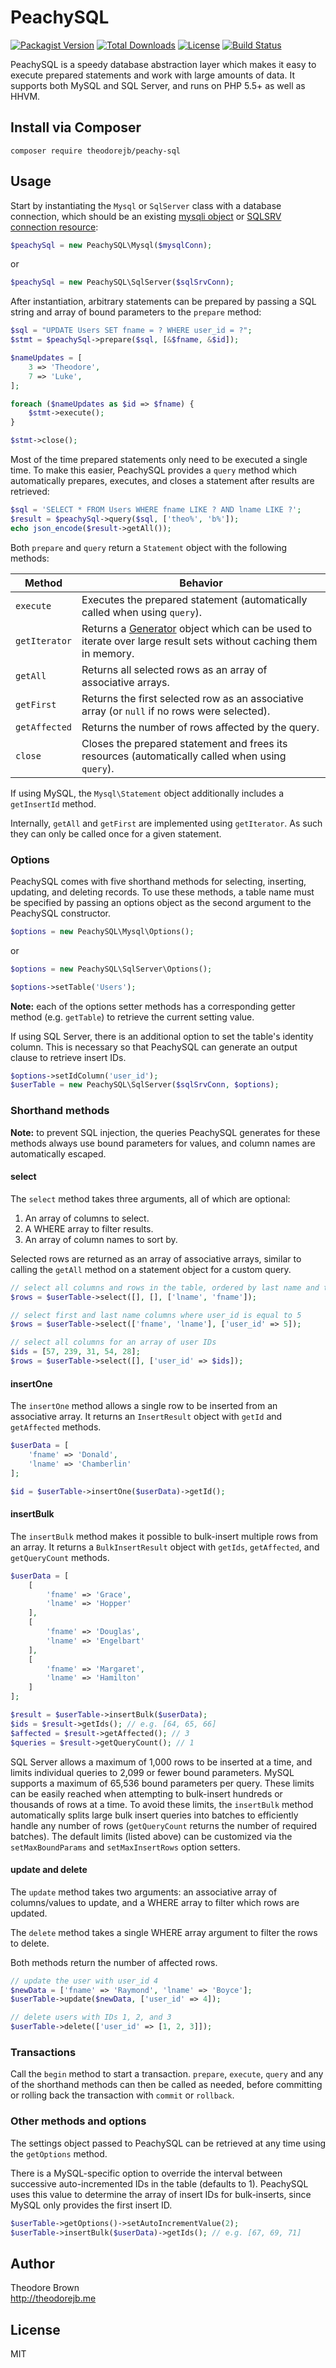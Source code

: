 # PeachySQL

[![Packagist Version](https://img.shields.io/packagist/v/theodorejb/peachy-sql.svg)](https://packagist.org/packages/theodorejb/peachy-sql) [![Total Downloads](https://img.shields.io/packagist/dt/theodorejb/peachy-sql.svg)](https://packagist.org/packages/theodorejb/peachy-sql) [![License](https://img.shields.io/packagist/l/theodorejb/peachy-sql.svg)](https://packagist.org/packages/theodorejb/peachy-sql) [![Build Status](https://travis-ci.org/theodorejb/peachy-sql.svg?branch=master)](https://travis-ci.org/theodorejb/peachy-sql)

PeachySQL is a speedy database abstraction layer which makes it easy to execute
prepared statements and work with large amounts of data. It supports both MySQL
and SQL Server, and runs on PHP 5.5+ as well as HHVM.

## Install via Composer

`composer require theodorejb/peachy-sql`

## Usage

Start by instantiating the `Mysql` or `SqlServer` class with a database connection,
which should be an existing [mysqli object](http://www.php.net/manual/en/mysqli.construct.php)
or [SQLSRV connection resource](http://www.php.net/manual/en/function.sqlsrv-connect.php):

```php
$peachySql = new PeachySQL\Mysql($mysqlConn);
```
or
```php
$peachySql = new PeachySQL\SqlServer($sqlSrvConn);
```

After instantiation, arbitrary statements can be prepared by passing a
SQL string and array of bound parameters to the `prepare` method:

```php
$sql = "UPDATE Users SET fname = ? WHERE user_id = ?";
$stmt = $peachySql->prepare($sql, [&$fname, &$id]);

$nameUpdates = [
    3 => 'Theodore',
    7 => 'Luke',
];

foreach ($nameUpdates as $id => $fname) {
    $stmt->execute();
}

$stmt->close();
```

Most of the time prepared statements only need to be executed a single time.
To make this easier, PeachySQL provides a `query` method which automatically
prepares, executes, and closes a statement after results are retrieved:

```php
$sql = 'SELECT * FROM Users WHERE fname LIKE ? AND lname LIKE ?';
$result = $peachySql->query($sql, ['theo%', 'b%']);
echo json_encode($result->getAll());
```

Both `prepare` and `query` return a `Statement` object with the following methods:

Method        | Behavior
------------- | --------
`execute`     | Executes the prepared statement (automatically called when using `query`).
`getIterator` | Returns a [Generator](http://php.net/manual/en/language.generators.overview.php) object which can be used to iterate over large result sets without caching them in memory.
`getAll`      | Returns all selected rows as an array of associative arrays.
`getFirst`    | Returns the first selected row as an associative array (or `null` if no rows were selected).
`getAffected` | Returns the number of rows affected by the query.
`close`       | Closes the prepared statement and frees its resources (automatically called when using `query`).

If using MySQL, the `Mysql\Statement` object additionally includes a `getInsertId` method.

Internally, `getAll` and `getFirst` are implemented using `getIterator`.
As such they can only be called once for a given statement.

### Options

PeachySQL comes with five shorthand methods for selecting, inserting, updating,
and deleting records. To use these methods, a table name must be specified by
passing an options object as the second argument to the PeachySQL constructor.

```php
$options = new PeachySQL\Mysql\Options();
```
or
```php
$options = new PeachySQL\SqlServer\Options();
```

```php
$options->setTable('Users');
```

**Note:** each of the options setter methods has a corresponding getter method
(e.g. `getTable`) to retrieve the current setting value.

If using SQL Server, there is an additional option to set the table's identity
column. This is necessary so that PeachySQL can generate an output clause to
retrieve insert IDs.

```php
$options->setIdColumn('user_id');
$userTable = new PeachySQL\SqlServer($sqlSrvConn, $options);
```

### Shorthand methods

**Note:** to prevent SQL injection, the queries PeachySQL generates for these methods
always use bound parameters for values, and column names are automatically escaped.

#### select

The `select` method takes three arguments, all of which are optional:

1. An array of columns to select.
2. A WHERE array to filter results.
3. An array of column names to sort by.

Selected rows are returned as an array of associative arrays,
similar to calling the `getAll` method on a statement object for a custom query.

```php
// select all columns and rows in the table, ordered by last name and then first name
$rows = $userTable->select([], [], ['lname', 'fname']);

// select first and last name columns where user_id is equal to 5
$rows = $userTable->select(['fname', 'lname'], ['user_id' => 5]);

// select all columns for an array of user IDs
$ids = [57, 239, 31, 54, 28];
$rows = $userTable->select([], ['user_id' => $ids]);
```

#### insertOne

The `insertOne` method allows a single row to be inserted from an associative array.
It returns an `InsertResult` object with `getId` and `getAffected` methods.

```php
$userData = [
    'fname' => 'Donald',
    'lname' => 'Chamberlin'
];

$id = $userTable->insertOne($userData)->getId();
```

#### insertBulk

The `insertBulk` method makes it possible to bulk-insert multiple rows from an array.
It returns a `BulkInsertResult` object with `getIds`, `getAffected`, and `getQueryCount` methods.

```php
$userData = [
    [
        'fname' => 'Grace',
        'lname' => 'Hopper'
    ],
    [
        'fname' => 'Douglas',
        'lname' => 'Engelbart'
    ],
    [
        'fname' => 'Margaret',
        'lname' => 'Hamilton'
    ]
];

$result = $userTable->insertBulk($userData);
$ids = $result->getIds(); // e.g. [64, 65, 66]
$affected = $result->getAffected(); // 3
$queries = $result->getQueryCount(); // 1
```

SQL Server allows a maximum of 1,000 rows to be inserted at a time, and limits
individual queries to 2,099 or fewer bound parameters. MySQL supports a maximum
of 65,536 bound parameters per query. These limits can be easily reached when
attempting to bulk-insert hundreds or thousands of rows at a time. To avoid
these limits, the `insertBulk` method automatically splits large bulk insert
queries into batches to efficiently handle any number of rows (`getQueryCount`
returns the number of required batches). The default limits (listed above) can
be customized via the `setMaxBoundParams` and `setMaxInsertRows` option setters.

#### update and delete

The `update` method takes two arguments: an associative array of columns/values
to update, and a WHERE array to filter which rows are updated.

The `delete` method takes a single WHERE array argument to filter the rows to delete.

Both methods return the number of affected rows.

```php
// update the user with user_id 4
$newData = ['fname' => 'Raymond', 'lname' => 'Boyce'];
$userTable->update($newData, ['user_id' => 4]);

// delete users with IDs 1, 2, and 3
$userTable->delete(['user_id' => [1, 2, 3]]);
```

### Transactions

Call the `begin` method to start a transaction. `prepare`, `execute`, `query`
and any of the shorthand methods can then be called as needed, before committing
or rolling back the transaction with `commit` or `rollback`.

### Other methods and options

The settings object passed to PeachySQL can be retrieved at any time using the
`getOptions` method.

There is a MySQL-specific option to override the interval between successive
auto-incremented IDs in the table (defaults to 1). PeachySQL uses this value to
determine the array of insert IDs for bulk-inserts, since MySQL only provides
the first insert ID.

```php
$userTable->getOptions()->setAutoIncrementValue(2);
$userTable->insertBulk($userData)->getIds(); // e.g. [67, 69, 71]
```

## Author

Theodore Brown  
<http://theodorejb.me>

## License

MIT
